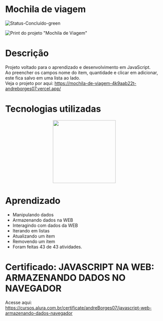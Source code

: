 # Mochila de viagem
![Status-Concluído-green](https://user-images.githubusercontent.com/93163125/212116582-4c47ccbd-9063-4192-b3b3-b082917d9d06.svg)

![Print do projeto "Mochila de Viagem"](https://user-images.githubusercontent.com/93163125/212482920-40273a65-4e4f-4d66-a449-d1202d0d7b08.png)

# Descrição
Projeto voltado para o aprendizado e desenvolvimento em JavaScript. 
<br>Ao preencher os campos nome do item, quantidade e clicar em adicionar, este fica salvo em uma lista ao lado. 
<br> Veja o projeto por aqui: https://mochila-de-viagem-4k9aab22t-andreborges07.vercel.app/

# Tecnologias utilizadas

<div align="center">
<img src="https://user-images.githubusercontent.com/93163125/212195910-dcb71905-074e-4033-8aa8-38b455d2dbab.png" width ="200px" />
</div>

# Aprendizado

<ul>
    <li>Manipulando dados</li>
    <li>Armazenando dados na WEB</li>
    <li>Interagindo com dados da WEB</li>
    <li>Iterando em listas</li>
    <li>Atualizando um item</li>
    <li>Removendo um item</li>
    <li>Foram feitas 43 de 43 atividades.</li>
</ul>

# Certificado: JAVASCRIPT NA WEB: ARMAZENANDO DADOS NO NAVEGADOR

Acesse aqui: https://cursos.alura.com.br/certificate/andreBorges07/javascript-web-armazenando-dados-navegador
